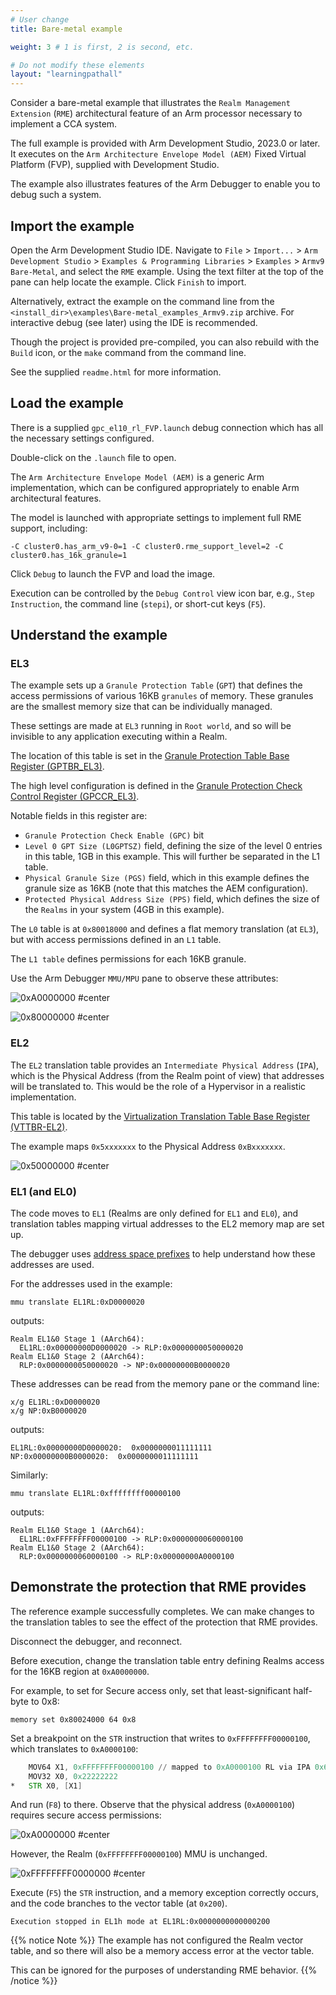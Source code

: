 ```yaml
---
# User change
title: Bare-metal example

weight: 3 # 1 is first, 2 is second, etc.

# Do not modify these elements
layout: "learningpathall"
---
```

Consider a bare-metal example that illustrates the `Realm Management Extension` (`RME`) architectural feature of an Arm processor necessary to implement a CCA system.

The full example is provided with Arm Development Studio, 2023.0 or later. It executes on the `Arm Architecture Envelope Model (AEM)` Fixed Virtual Platform (FVP), supplied with Development Studio.

The example also illustrates features of the Arm Debugger to enable you to debug such a system.

## Import the example

Open the Arm Development Studio IDE. Navigate to `File` > `Import...` > `Arm Development Studio` > `Examples & Programming Libraries` > `Examples` > `Armv9 Bare-Metal`, and select the `RME` example. Using the text filter at the top of the pane can help locate the example. Click `Finish` to import.

Alternatively, extract the example on the command line from the `<install_dir>\examples\Bare-metal_examples_Armv9.zip` archive. For interactive debug (see later) using the IDE is recommended.

Though the project is provided pre-compiled, you can also rebuild with the `Build` icon, or the `make` command from the command line.

See the supplied `readme.html` for more information.

## Load the example

There is a supplied `gpc_el10_rl_FVP.launch` debug connection which has all the necessary settings configured.

Double-click on the `.launch` file to open.

The `Arm Architecture Envelope Model (AEM)` is a generic Arm implementation, which can be configured appropriately to enable Arm architectural features.

The model is launched with appropriate settings to implement full RME support, including:
```command
-C cluster0.has_arm_v9-0=1 -C cluster0.rme_support_level=2 -C cluster0.has_16k_granule=1
```

Click `Debug` to launch the FVP and load the image.

Execution can be controlled by the `Debug Control` view icon bar, e.g., `Step Instruction`, the command line (`stepi`), or short-cut keys (`F5`).

## Understand the example


### EL3

The example sets up a `Granule Protection Table` (`GPT`) that defines the access permissions of various 16KB `granules` of memory. These granules are the smallest memory size that can be individually managed.

These settings are made at `EL3` running in `Root world`, and so will be invisible to any application executing within a Realm.

The location of this table is set in the [Granule Protection Table Base Register (GPTBR_EL3)](https://developer.arm.com/documentation/ddi0601/2023-06/AArch64-Registers/GPTBR-EL3--Granule-Protection-Table-Base-Register).

The high level configuration is defined in the [Granule Protection Check Control Register (GPCCR_EL3)](https://developer.arm.com/documentation/ddi0601/2023-06/AArch64-Registers/GPCCR-EL3--Granule-Protection-Check-Control-Register--EL3-).

Notable fields in this register are:

* `Granule Protection Check Enable (GPC)` bit
* `Level 0 GPT Size (L0GPTSZ)` field, defining the size of the level 0 entries in this table, 1GB in this example. This will further be separated in the L1 table.
* `Physical Granule Size (PGS)` field, which in this example defines the granule size as 16KB (note that this matches the AEM configuration).
* `Protected Physical Address Size (PPS)` field, which defines the size of the `Realms` in your system (4GB in this example).

The `L0` table is at `0x80018000` and defines a flat memory translation (at `EL3`), but with access permissions defined in an `L1` table.

The `L1 table` defines permissions for each 16KB granule.

Use the Arm Debugger `MMU/MPU` pane to observe these attributes:

![0xA0000000 #center](_images/l1gpt_0xA.png)

![0x80000000 #center](_images/l1gpt_0x8.png)


### EL2

The `EL2` translation table provides an `Intermediate Physical Address` (`IPA`), which is the Physical Address (from the Realm point of view) that addresses will be translated to. This would be the role of a Hypervisor in a realistic implementation.

This table is located by the [Virtualization Translation Table Base Register (VTTBR-EL2)](https://developer.arm.com/documentation/ddi0601/latest/AArch64-Registers/VTTBR-EL2--Virtualization-Translation-Table-Base-Register).

The example maps `0x5xxxxxxx` to the Physical Address `0xBxxxxxxx`.

![0x50000000 #center](_images/l2gpt.png)

### EL1 (and EL0)

The code moves to `EL1` (Realms are only defined for `EL1` and `EL0`), and translation tables mapping virtual addresses to the EL2 memory map are set up.

The debugger uses [address space prefixes](https://developer.arm.com/documentation/101471/latest/Arm-Debugger-commands/Conformance-and-usage-rules-for-Arm-Debugger-commands/Address-space-prefixes) to help understand how these addresses are used.

For the addresses used in the example:

```command
mmu translate EL1RL:0xD0000020
```
outputs:
```output
Realm EL1&0 Stage 1 (AArch64):
  EL1RL:0x00000000D0000020 -> RLP:0x0000000050000020
Realm EL1&0 Stage 2 (AArch64):
  RLP:0x0000000050000020 -> NP:0x00000000B0000020
```

These addresses can be read from the memory pane or the command line:
```command
x/g EL1RL:0xD0000020
x/g NP:0xB0000020
```
outputs:
```output
EL1RL:0x00000000D0000020:  0x0000000011111111
NP:0x00000000B0000020:  0x0000000011111111
```

Similarly:

```command
mmu translate EL1RL:0xffffffff00000100
```
outputs:
```output
Realm EL1&0 Stage 1 (AArch64):
  EL1RL:0xFFFFFFFF00000100 -> RLP:0x0000000060000100
Realm EL1&0 Stage 2 (AArch64):
  RLP:0x0000000060000100 -> RLP:0x00000000A0000100
```

## Demonstrate the protection that RME provides

The reference example successfully completes. We can make changes to the translation tables to see the effect of the protection that RME provides.

Disconnect the debugger, and reconnect.

Before execution, change the translation table entry defining Realms access for the 16KB region at `0xA0000000`.

For example, to set for Secure access only, set that least-significant half-byte to 0x8:
```command
memory set 0x80024000 64 0x8
```

Set a breakpoint on the `STR` instruction that writes to `0xFFFFFFFF00000100`, which translates to `0xA0000100`:

```asm
    MOV64 X1, 0xFFFFFFFF00000100 // mapped to 0xA0000100 RL via IPA 0x60000100
    MOV32 X0, 0x22222222
*   STR X0, [X1]
```
And run (`F8`) to there. Observe that the physical address (`0xA0000100`) requires secure access permissions:

![0xA0000000 #center](_images/l1gpt_change.png)

However, the Realm (`0xFFFFFFFF00000100`) MMU is unchanged.

![0xFFFFFFFF0000000 #center](_images/el1.png)

Execute (`F5`) the `STR` instruction, and a memory exception correctly occurs, and the code branches to the vector table (at `0x200`).

```output
Execution stopped in EL1h mode at EL1RL:0x0000000000000200
```
{{% notice Note %}}
The example has not configured the Realm vector table, and so there will also be a memory access error at the vector table.

This can be ignored for the purposes of understanding RME behavior.
{{% /notice %}}
